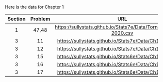 Here is the data for Chapter 1

|Section|Problem|URL|
|:---:|:---:|:---:|
|1|47,48|<a>https://sullystats.github.io/Stats7e/Data/Tornadoes_1950-2020.csv</a><br/>|
|3|11|<a>https://sullystats.github.io/Stats7e/Data/Ch1/1_3_11.csv</a><br/>|
|3|12|<a>https://sullystats.github.io/Stats7e/Data/Ch1/1_3_12.csv</a><br/>|
|3|15|<a>https://sullystats.github.io/Stats6e/Data/Ch1/1_3_15.csv</a><br/>|
|3|16|<a>https://sullystats.github.io/Stats6e/Data/Ch1/1_3_16.csv</a><br/>|
|3|17|<a>https://sullystats.github.io/Stats6e/Data/Ch1/1_3_17.csv</a><br/>|

